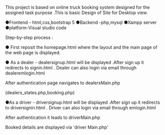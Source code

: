 This project is based on online truck booking system  designed for the assigned task purpose .This is basic Design of Site for Desktop view.

●Frontend - html,css,bootstrap 5
●Backend -php,mysql
●Xampp server
●platform-Visual studio code


Step-by-step process :

● First reposit the homepage.html where the layout and the main page of the web page is displayed.

● As a dealer - dealersignup.html will be displayed .After sign up it redirects to signin.html .
Dealer can also login via email through dealeremlogin.html

After authentication page navigates to dealersMain.php

(dealers_states.php,booking.php)

●As a driver -
 driversignup.html will be displayed .After sign up it redirects to driversignin.html .
Driver can also login via email through emlogin.html

After authentication it leads to driverMain.php

Booked details are displayed via 'driver Main.php'
